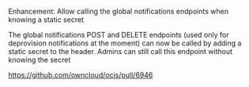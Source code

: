 Enhancement: Allow calling the global notifications endpoints when knowing a static secret

The global notifications POST and DELETE endpoints (used only for deprovision notifications at the moment) can now be called by adding a static secret to the header. Admins can still call this endpoint without knowing the secret

https://github.com/owncloud/ocis/pull/6946

